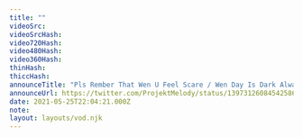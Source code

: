 ```yaml
---
title: ""
videoSrc: 
videoSrcHash: 
video720Hash: 
video480Hash: 
video360Hash: 
thinHash: 
thiccHash: 
announceTitle: "Pls Rember That Wen U Feel Scare / Wen Day Is Dark Alway Rember Happy Day"
announceUrl: https://twitter.com/ProjektMelody/status/1397312608454258690
date: 2021-05-25T22:04:21.000Z
note: 
layout: layouts/vod.njk
---
```

